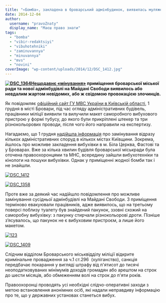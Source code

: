 ```yaml
---
title: "«Бомба», закладена в броварський адмінбудинок, виявилась муляжем"
date: 2014-12-04
author: 
  username: "pravoZnaty"
  display_name: "Маєш право знати"
tags: 
  - "bomba"
  - "vibir-redaktsiyi"
  - "vibuhotehniki"
  - "zaminuvannya"
  - "minuvannya"
  - "mvs"
  - "novini"
coverImage: "wp-content/uploads/2014/12/DSC_1412.jpg"
---
```


**[![DSC_1364](https://mpz.brovary.org/wp-content/uploads/2014/12/DSC_1364.jpg)](https://mpz.brovary.org/wp-content/uploads/2014/12/DSC_1364.jpg)[Нещодавнє «мінування»](https://mpz.brovary.org/v-adminbudinku-na-maydani-svobodi-znayshli-samorobnu-vibuhivku-pratsivnikiv-evakuyuvali/) приміщення броварської міської ради та нової адмінбудівлі на Майдані Свободи виявилось або невдалим жартом невідомих, або ж свідомою провокацією злочинців.**

Як повідомляє [офіційний сайт ГУ МВС України в Київській області](https://mvs.gov.ua/), 1 грудня в місті Бровари, під час огляду адміністративних будівель, працівники міліції виявили та вилучили макет саморобного вибухового пристрою у формі тубусу, до якого були прикріплені штекер та три різнокольорових проводи, після чого його направили на експертизу.

Нагадаємо, що 1 грудня [надійшла інформація](https://mpz.brovary.org/v-adminbudinku-na-maydani-svobodi-znayshli-samorobnu-vibuhivku-pratsivnikiv-evakuyuvali/) про замінування відразу кількох адміністративних споруд в кількох містах Київщини. Зокрема, йшлось про можливе закладення вибухівки в м. Біла Церква, Фастові та у Броварах. Вже за кілька хвилин будівля броварської міськради була оточена правоохоронцями та МНС, всередину зайшли вибухотехніки та кінологи на пошуки вибухівки. Однак у приміщенні жодної бомби так і не знайшли.

[![DSC_1412](https://mpz.brovary.org/wp-content/uploads/2014/12/DSC_1412.jpg)](https://mpz.brovary.org/wp-content/uploads/2014/12/DSC_1412.jpg)

[![DSC_1358](https://mpz.brovary.org/wp-content/uploads/2014/12/DSC_1358.jpg)](https://mpz.brovary.org/wp-content/uploads/2014/12/DSC_1358.jpg)

Проте вже за деякий час надійшло повідомлення про можливе замінування сусідньої адмінбудівлі на Майдані Свободи. З приміщення терміново евакуювали працівників, адже виявилось, що на третьому поверсі поблизу туалету був знайдений пакунок, ззовні схожий на саморобну вибухівку: з пакунку стирчали різнокольорові дроти. Пізніше з’ясувалось, що пакунок не є вибуховим пристроєм, а лише його макетом.

[![123](https://mpz.brovary.org/wp-content/uploads/2014/12/123.jpg)](https://mpz.brovary.org/wp-content/uploads/2014/12/123.jpg)

[![DSC_1409](https://mpz.brovary.org/wp-content/uploads/2014/12/DSC_1409.jpg)](https://mpz.brovary.org/wp-content/uploads/2014/12/DSC_1409.jpg)

Слідчим відділом Броварського міськвідділу міліції відкрите кримінальне провадження за ч.1 ст.296  (хуліганство), санкція передбачає покарання у вигляді штрафу від п'ятисот до тисячі неоподатковуваних мінімумів доходів громадян або арештом на строк до шести місяців, або обмеженням волі на строк до п'яти років.

Правоохоронці проводять усі необхідні слідчо-оперативні заходи з метою встановлення анонімних осіб, які надали неправдиву інформацію про те, що у державних установах станеться вибух.
